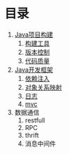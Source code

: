 # 目录

1. [Java项目构建](/ch-1/README.md)
   1. [构建工具](/ch-1/构建工具.md "构建工具")
   2. [版本控制](/ch-1/版本控制.md)
   3. [代码质量](/ch-1/代码质量.md)
2. [Java开发框架](/ch-2/README.md "开发框架")
   1. [依赖注入](/ch-2/依赖注入.md)
   2. [对象关系映射](/ch-2/ORM.md)
   3. [日志](/ch-2/日志.md)
   4. [mvc](/ch-2/MVC.md)
3. 数据通信
   1. restfull
   2. RPC
   3. thrift
   4. 消息中间件



